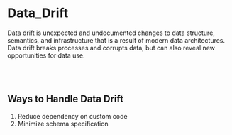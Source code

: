# Data_Drift
Data drift is unexpected and undocumented changes to data structure, semantics, and infrastructure that is a result of modern data architectures. Data drift breaks processes and corrupts data, but can also reveal new opportunities for data use.

<br> <br> 
## Ways to Handle Data Drift
1. Reduce dependency on custom code
2. Minimize schema specification

